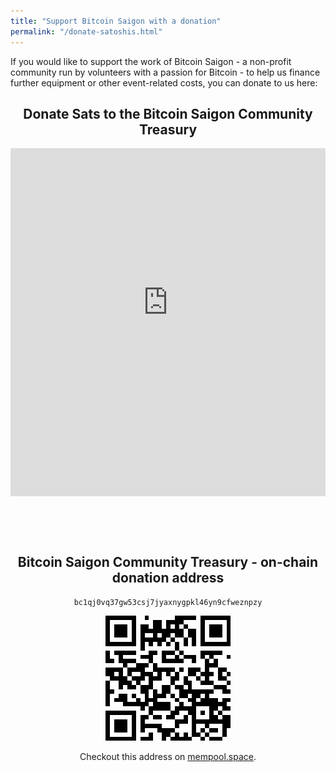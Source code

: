 ```yaml
---
title: "Support Bitcoin Saigon with a donation"
permalink: "/donate-satoshis.html"
---
```


If you would like to support the work of Bitcoin Saigon - a non-profit
community run by volunteers with a passion for Bitcoin - to help us
finance further equipment or other event-related costs, you can donate
to us here:

<h2 style="text-align: center; font-weight: bold">Donate Sats to the Bitcoin Saigon Community Treasury</h2>

<div style="overflow: hidden; height: 620px;">
  <iframe id="albyTips" src="https://getalby.com/p/bitcoinsaigon" style="position: relative; top: -63px; border:none; width:100%; height: 620px;" scrolling="no"></iframe>
</div>

<h2 style="text-align: center; font-weight: bold">Bitcoin Saigon Community Treasury - on-chain donation address</h2>

<div style="text-align: center;">

`bc1qj0vq37gw53csj7jyaxnygpkl46yn9cfweznpzy`

![bc1qj0vq37gw53csj7jyaxnygpkl46yn9cfweznpzy](/assets/images/btc-on-chain-donation-qr.png)

Checkout this address on [mempool.space](https://mempool.space/address/bc1qj0vq37gw53csj7jyaxnygpkl46yn9cfweznpzy).

</div>
